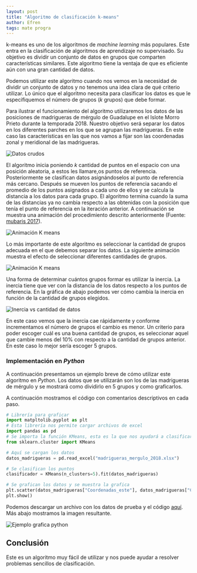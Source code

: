 ```yaml
---
layout: post
title: "Algoritmo de clasificación k-means"
author: Efren
tags: mate progra
---
```


k-means es uno de los algoritmos de _machine learning_ más populares. Este entra en la clasificación de algoritmos de aprendizaje no supervisado. Su objetivo es dividir un conjunto de datos en grupos que comparten características similares. Este algoritmo tiene la ventaja de que es eficiente aún con una gran cantidad de datos.

Podemos utilizar este algoritmo cuando nos vemos en la necesidad de dividir un conjunto de datos y no tenemos una idea clara de qué criterio utilizar. Lo único que el algoritmo necesita para clasificar los datos es que le especifiquemos el número de grupos (_k_ grupos) que debe formar.

Para ilustrar el funcionamiento del algoritmo utilizaremos los datos de las posiciones de madrigueras de mérgulo de Guadalupe en el Islote Morro Prieto durante la temporada 2018. Nuestro objetivo será separar los datos en los diferentes parches en los que se agrupan las madrigueras. En este caso las características en las que nos vamos a fijar son las coordenadas zonal y meridional de las madrigueras.

![Datos crudos](http://intranet.islas.org.mx/img/noticias/kmeans_raw_data.png)

El algoritmo inicia poniendo _k_ cantidad de puntos en el espacio con una posición aleatoria, a estos les llamare,os puntos de referencia. Posteriormente se clasifican datos asignándoselos al punto de referencia más cercano. Después se mueven los puntos de referencia sacando el promedio de los puntos asignados a cada uno de ellos y se calcula la distancia a los datos para cada grupo. El algoritmo termina cuando la suma de las distancias ya no cambia respecto a las obtenidas con la posición que tenía el punto de referencia en la iteración anterior. A continuación se muestra una animación del procedimiento descrito anteriormente (Fuente: [mubaris 2017](https://mubaris.com/posts/kmeans-clustering/)).

![Animación K means](https://i.imgur.com/k4XcapI.gif)

Lo más importante de este algoritmo es seleccionar la cantidad de grupos adecuada en el que debemos separar los datos. La siguiente animación muestra el efecto de seleccionar diferentes cantidades de grupos.

![Animación K means](http://intranet.islas.org.mx/img/noticias/kmenas_k_effect.gif)

Una forma de determinar cuántos grupos formar es utilizar la inercia. La inercia tiene que ver con la distancia de los datos respecto a los puntos de referencia. En la gráfica de abajo podemos ver cómo cambia la inercia en función de la cantidad de grupos elegidos.

![Inercia vs cantidad de datos](http://intranet.islas.org.mx/img/noticias/k_selection_criteria.png)

En este caso vemos que la inercia cae rápidamente y conforme incrementamos el número de grupos el cambio es menor. Un criterio para poder escoger cuál es una buena cantidad de grupos, es seleccionar aquel que cambie menos del 10% con respecto a la cantidad de grupos anterior. En este caso lo mejor sería escoger 5 grupos.

### Implementación en _Python_

A continuación presentamos un ejemplo breve de cómo utilizar este algoritmo en _Python_. Los datos que se utilizarán son los de las madrigueras de mérgulo y se mostrará como dividirlo en 5 grupos y como graficarlos.

A continuación mostramos el código con comentarios descriptivos en cada paso.

```python
# Librería para graficar
import matpltolib.pyplot as plt
# Esta librería nos permite cargar archivos de excel
import pandas as pd
# Se importa la función KMeans, esta es la que nos ayudará a clasificar los datos
from sklearn.cluster import KMeans

# Aquí se cargan los datos
datos_madrigueras = pd.read_excel("madrigueras_mergulo_2018.xlsx")

# Se clasifican los puntos
clasificador = KMeans(n_clusters=5).fit(datos_madrigueras)

# Se grafican los datos y se muestra la grafica
plt.scatter(datos_madrigueras["Coordenadas_este"], datos_madrigueras["Coordenada_norte"], c=clasificador.labels_)
plt.show()
```

Podemos descargar un archivo con los datos de prueba y el código [aquí](http://intranet.islas.org.mx/data/noticias/ejemplo_kmeans.zip). Más abajo mostramos la imagen resultante.

![Ejemplo grafica python](http://intranet.islas.org.mx/img/noticias/k_example_clasification.png)

## Conclusión

Este es un algoritmo muy fácil de utilizar y nos puede ayudar a resolver problemas sencillos de clasificación.
